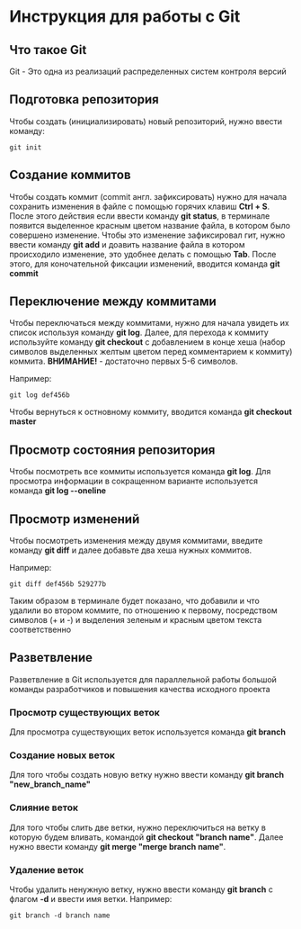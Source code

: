 # **Инструкция для работы с Git**

## Что такое Git

Git - Это одна из реализаций распределенных систем контроля версий

## Подготовка репозитория 

Чтобы создать (инициализировать) новый репозиторий, нужно ввести команду:

    git init

## Создание коммитов

Чтобы создать коммит (commit англ. зафиксировать) нужно для начала сохранить изменения в файле с помощью горячих клавиш **Ctrl + S**. После этого действия если ввести команду **git status**, в терминале появится выделенное красным цветом название файла, в котором было совершено изменение. Чтобы это изменение зафиксировал гит, нужно ввести команду **git add** и доавить название файла в котором происходило изменение, это удобнее делать с помощью **Tab**. После этого, для коночательной фиксации изменений, вводится команда **git commit**

## Переключение между коммитами

Чтобы переключаться между коммитами, нужно для начала увидеть их список используя команду **git log**. Далее, для перехода к коммиту используйте команду **git checkout** с добавлением в конце хеша (набор символов выделенных желтым цветом перед комментарием к коммиту) коммита. **ВНИМАНИЕ!** - достаточно первых 5-6 символов.  

Например:

    git log def456b

Чтобы вернуться к остновному коммиту, вводится команда **git checkout master**

## Просмотр состояния репозитория

Чтобы посмотреть все коммиты используется команда **git log**. Для просмотра информации в сокращенном варианте используется команда **git log --oneline**

## Просмотр изменений

Чтобы посмотреть изменения между двумя коммитами, введите команду **git diff** и далее добавьте два хеша нужных коммитов.

Например:

    git diff def456b 529277b

Таким образом в терминале будет показано, что добавили и что удалили во втором коммите, по отношению к первому, посредством символов (+ и -) и выделения зеленым и красным цветом текста соответственно


## Разветвление

Разветвление в Git используется для параллельной работы большой команды разработчиков и повышения качества исходного проекта

### Просмотр существующих веток

Для просмотра существующих веток используется команда **git branch**

### Создание новых веток

Для того чтобы создать новую ветку нужно ввести команду **git branch "new_branch_name"**

### Слияние веток

Для того чтобы слить две ветки, нужно переключиться на ветку в которую будем вливать, командой **git checkout "branch name"**. Далее нужно ввести команду **git merge "merge branch name"**.

### Удаление веток

Чтобы удалить ненужную ветку, нужно ввести команду **git branch** с флагом **-d** и ввести имя ветки. Например:

    git branch -d branch name
